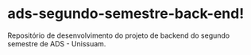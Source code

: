 # ads-segundo-semestre-back-end!
Repositório de desenvolvimento do projeto de backend do segundo semestre de ADS - Unissuam.
